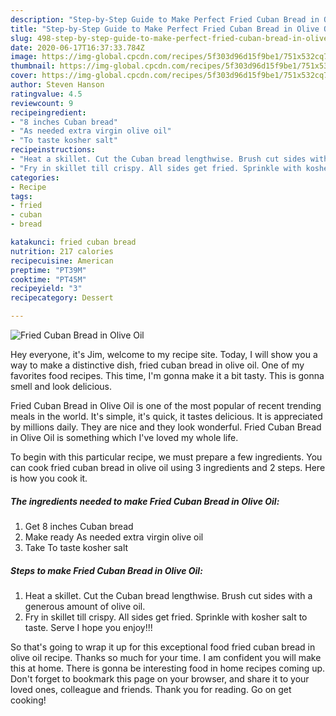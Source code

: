 ```yaml
---
description: "Step-by-Step Guide to Make Perfect Fried Cuban Bread in Olive Oil"
title: "Step-by-Step Guide to Make Perfect Fried Cuban Bread in Olive Oil"
slug: 498-step-by-step-guide-to-make-perfect-fried-cuban-bread-in-olive-oil
date: 2020-06-17T16:37:33.784Z
image: https://img-global.cpcdn.com/recipes/5f303d96d15f9be1/751x532cq70/fried-cuban-bread-in-olive-oil-recipe-main-photo.jpg
thumbnail: https://img-global.cpcdn.com/recipes/5f303d96d15f9be1/751x532cq70/fried-cuban-bread-in-olive-oil-recipe-main-photo.jpg
cover: https://img-global.cpcdn.com/recipes/5f303d96d15f9be1/751x532cq70/fried-cuban-bread-in-olive-oil-recipe-main-photo.jpg
author: Steven Hanson
ratingvalue: 4.5
reviewcount: 9
recipeingredient:
- "8 inches Cuban bread"
- "As needed extra virgin olive oil"
- "To taste kosher salt"
recipeinstructions:
- "Heat a skillet. Cut the Cuban bread lengthwise. Brush cut sides with a generous amount of olive oil."
- "Fry in skillet till crispy. All sides get fried. Sprinkle with kosher salt to taste. Serve I hope you enjoy!!!"
categories:
- Recipe
tags:
- fried
- cuban
- bread

katakunci: fried cuban bread 
nutrition: 217 calories
recipecuisine: American
preptime: "PT39M"
cooktime: "PT45M"
recipeyield: "3"
recipecategory: Dessert

---
```



![Fried Cuban Bread in Olive Oil](https://img-global.cpcdn.com/recipes/5f303d96d15f9be1/751x532cq70/fried-cuban-bread-in-olive-oil-recipe-main-photo.jpg)

Hey everyone, it's Jim, welcome to my recipe site. Today, I will show you a way to make a distinctive dish, fried cuban bread in olive oil. One of my favorites food recipes. This time, I'm gonna make it a bit tasty. This is gonna smell and look delicious.



Fried Cuban Bread in Olive Oil is one of the most popular of recent trending meals in the world. It's simple, it's quick, it tastes delicious. It is appreciated by millions daily. They are nice and they look wonderful. Fried Cuban Bread in Olive Oil is something which I've loved my whole life.


To begin with this particular recipe, we must prepare a few ingredients. You can cook fried cuban bread in olive oil using 3 ingredients and 2 steps. Here is how you cook it.

##### The ingredients needed to make Fried Cuban Bread in Olive Oil:

1. Get 8 inches Cuban bread
1. Make ready As needed extra virgin olive oil
1. Take To taste kosher salt




##### Steps to make Fried Cuban Bread in Olive Oil:

1. Heat a skillet. Cut the Cuban bread lengthwise. Brush cut sides with a generous amount of olive oil.
1. Fry in skillet till crispy. All sides get fried. Sprinkle with kosher salt to taste. Serve I hope you enjoy!!!




So that's going to wrap it up for this exceptional food fried cuban bread in olive oil recipe. Thanks so much for your time. I am confident you will make this at home. There is gonna be interesting food in home recipes coming up. Don't forget to bookmark this page on your browser, and share it to your loved ones, colleague and friends. Thank you for reading. Go on get cooking!
